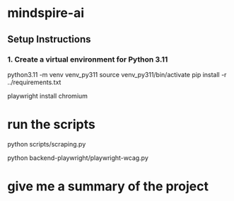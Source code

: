 # mindspire-ai

## Setup Instructions

### 1. Create a virtual environment for Python 3.11

python3.11 -m venv venv_py311
source venv_py311/bin/activate
pip install -r ../requirements.txt

playwright install chromium

# run the scripts

python scripts/scraping.py

python backend-playwright/playwright-wcag.py

# give me a summary of the project 
